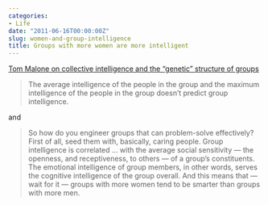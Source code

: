 ```yaml
---
categories:
- Life
date: "2011-06-16T00:00:00Z"
slug: women-and-group-intelligence
title: Groups with more women are more intelligent
---
```

[Tom Malone on collective intelligence and the &#x201c;genetic&#x201d; structure of groups][google]

> The average intelligence of the people in the group and the maximum intelligence of the people in the group doesn&#x2019;t predict group intelligence.

and

> So how do you engineer groups that can problem-solve effectively? First of all, seed them with, basically, caring people. Group intelligence is correlated &#x2026; with the average social sensitivity &#x2014; the openness, and receptiveness, to others &#x2014; of a group&#x2019;s constituents. The emotional intelligence of group members, in other words, serves the cognitive intelligence of the group overall. And this means that &#x2014; wait for it &#x2014; groups with more women tend to be smarter than groups with more men.

[google]: http://feedproxy.google.com/~r/jblanton/~3/1BeCFFJ7CoQ/
